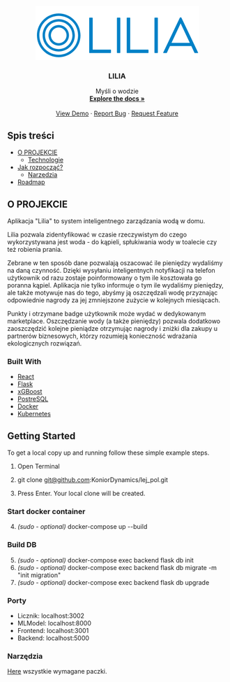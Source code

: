 
<!-- PROJECT LOGO -->
<br />
<p align="center">
  <a href="https://github.com/KoniorDynamics/lej_pol">
    <img src="images/lilia.png" alt="Logo" width="375" height="124">
  </a>

  <h3 align="center">LILIA</h3>

  <p align="center">Myśli o wodzie
    <br />
    <a href="https://github.com/KoniorDynamics/lej_pol"><strong>Explore the docs »</strong></a>
    <br />
    <br />
    <a href="https://github.com/KoniorDynamics/lej_pol">View Demo</a>
    ·
    <a href="https://github.com/KoniorDynamics/lej_pol">Report Bug</a>
    ·
    <a href="https://github.com/KoniorDynamics/lej_pol/issues">Request Feature</a>
  </p>
</p>



<!-- Spis treści -->
## Spis treści

* [O PROJEKCIE](#o-projekcie)
  * [Technologie](#technologie)
* [Jak rozpocząć?](#jak-rozpocząć)
  * [Narzędzia](#narzędzia)
* [Roadmap](#roadmap)




<!-- O PROJEKCIE -->
## O PROJEKCIE

Aplikacja "Lilia" to system inteligentnego zarządzania wodą w domu.

Lilia pozwala zidentyfikować w czasie rzeczywistym do czego wykorzystywana jest woda - do kąpieli, spłukiwania wody w toalecie czy też robienia prania.

Zebrane w ten sposób dane pozwalają oszacować ile pieniędzy wydaliśmy na daną czynność. Dzięki wysyłaniu inteligentnych notyfikacji na telefon użytkownik od razu zostaje poinformowany o tym ile kosztowała go poranna kąpiel. Aplikacja nie tylko informuje o tym ile wydaliśmy pieniędzy, ale także motywuje nas do tego, abyśmy ją oszczędzali wodę przyznając odpowiednie nagrody za jej zmniejszone zużycie w kolejnych miesiącach. 

Punkty i otrzymane badge użytkownik może wydać w dedykowanym marketplace. Oszczędzanie wody (a także pieniędzy) pozwala dodatkowo zaoszczędzić kolejne pieniądze otrzymując nagrody i zniżki dla zakupy u partnerów biznesowych, którzy rozumieją konieczność wdrażania ekologicznych rozwiązań. 


### Built With
* [React](https://reactjs.org/)
* [Flask](https://flask.palletsprojects.com/en/1.1.x/)
* [xGBoost](https://xgboost.readthedocs.io/en/latest/)
* [PostreSQL](https://www.postgresql.org/)
* [Docker](https://www.docker.com/)
* [Kubernetes](https://kubernetes.io/pl/)



<!-- GETTING STARTED -->
## Getting Started

To get a local copy up and running follow these simple example steps.

1. Open Terminal

2. git clone git@github.com:KoniorDynamics/lej_pol.git

3. Press Enter. Your local clone will be created.

### Start docker container

4. _(sudo - optional)_ docker-compose up --build 


### Build DB

5. _(sudo - optional)_  docker-compose exec backend flask db init
6. _(sudo - optional)_  docker-compose exec backend flask db migrate -m "init migration"
7. _(sudo - optional)_  docker-compose exec backend flask db upgrade


### Porty

- Licznik: localhost:3002
- MLModel: localhost:8000
- Frontend: localhost:3001
- Backend: localhost:5000

### Narzędzia

[Here](https://github.com/KoniorDynamics/lej_pol/blob/master/backend/requirements.txt) wszystkie wymagane paczki.




